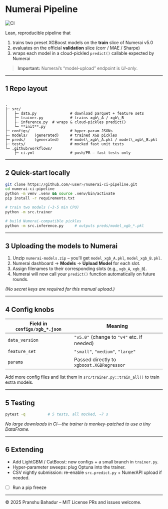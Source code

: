 # Numerai Pipeline

![CI](https://github.com/Pranshu-Bahadur/numerai-pipeline/actions/workflows/ci.yml/badge.svg)

Lean, reproducible pipeline that

1. trains two preset XGBoost models on the **train** slice of Numerai v5.0  
2. evaluates on the official **validation** slice (corr / MAE / Sharpe)  
3. wraps each model in a cloud-pickled `predict()` callable expected by Numerai  

> **Important:** Numerai’s “model-upload” endpoint is *UI-only*.  

---

## 1 Repo layout

```

.
├─ src/
│   ├─ data.py               # download parquet + feature sets
│   ├─ trainer.py            # trains xgb\_A / xgb\_B
│   ├─ inference.py  # wraps & cloud-pickles predict()
│   └─ **init**.py
├─ configs/                  # hyper-param JSONs
├─ models/   (generated)     # trained XGB pickles
├─ preds/    (generated)     # model\_xgb\_A.pkl / model\_xgb\_B.pkl
├─ tests/                    # mocked fast unit tests
└─ .github/workflows/
	├─ ci.yml                # push/PR – fast tests only

````

---

## 2 Quick-start locally

```bash
git clone https://github.com/<user>/numerai-ci-pipeline.git
cd numerai-ci-pipeline
python -m venv .venv && source .venv/bin/activate
pip install -r requirements.txt

# train two models (~3-5 min CPU)
python -m src.trainer

# build Numerai-compatible pickles
python -m src.inference.py     # outputs preds/model_xgb_*.pkl
````

---

## 3 Uploading the models to Numerai

1. Unzip `numerai-models.zip` – you’ll get
   `model_xgb_A.pkl`, `model_xgb_B.pkl`.
2. Numerai dashboard → **Models** → **Upload Model** for each slot.
3. Assign filenames to their corresponding slots (e.g., `xgb_A`, `xgb_B`).
4. Numerai will now call your `predict()` function automatically on future rounds.

*(No secret keys are required for this manual upload.)*

---

## 4 Config knobs

| Field in `configs/xgb_*.json` | Meaning                                    |
| ----------------------------- | ------------------------------------------ |
| `data_version`                | `"v5.0"` (change to `"v4"` etc. if needed) |
| `feature_set`                 | `"small"`, `"medium"`, `"large"`           |
| `params`                      | Passed directly to `xgboost.XGBRegressor`  |

Add more config files and list them in `src/trainer.py::train_all()` to train extra models.

---

## 5 Testing

```bash
pytest -q          # 5 tests, all mocked, ~7 s
```

*No large downloads in CI—the trainer is monkey-patched to use a tiny DataFrame.*

---

## 6 Extending

* Add LightGBM / CatBoost: new configs + a small branch in `trainer.py`.
* Hyper-parameter sweeps: plug Optuna into the trainer.
* CSV nightly submission: re-enable `src.predict.py` + NumerAPI upload if needed.
 - [ ] Run a pip freeze 
---




© 2025 Pranshu Bahadur – MIT License
PRs and issues welcome.

